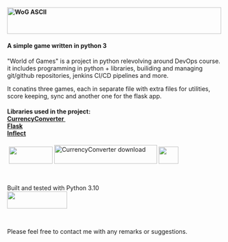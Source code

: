 <h4><img src="https://i.imgur.com/F3ySkkK.png" alt="WoG ASCII" width="500" height="62" /></h4>
<h4>A simple game written in python 3</h4>
<p>"World of Games" is a project in python relevolving around DevOps course.<br />it includes programming in python + libraries, builiding and managing git/github repositories, jenkins CI/CD pipelines and more.</p>
<p>It conatins three games, each in&nbsp;separate file with extra files for utilities, score keeping, sync and another one for the flask app.</p>
<h4>Libraries used in the project:<br /><a href="https://pypi.org/project/CurrencyConverter/" target="_blank" rel="noopener">CurrencyConverter&nbsp;</a><br /><a href="https://pypi.org/project/Flask/" target="_blank" rel="noopener">Flask</a><br /><a href="https://pypi.org/project/inflect/" target="_blank" rel="noopener">Inflect</a></h4>
<p>&nbsp;<a title="Flask installation" href="https://flask.palletsprojects.com/en/2.0.x/installation/" target="_blank" rel="noopener"><img src="https://flask.palletsprojects.com/en/2.0.x/_images/flask-logo.png" width="102" height="40" /></a>&nbsp;<a title="CurrencyConverter on PyPi" href="https://pypi.org/project/CurrencyConverter/" target="_blank" rel="noopener"><img src="https://i.imgur.com/Qmxxeg3.png" alt="CurrencyConverter download" width="240" height="44" /></a>&nbsp;<a title="Inflect on PyPi" href="https://pypi.org/project/inflect/" target="_blank" rel="noopener"><img src="https://pypi.org/static/images/logo-small.95de8436.svg" width="46" height="40" /></a></p>
<p>&nbsp;</p>
<p>Built and tested with Python 3.10<br /><a title="Python 3.10 release" href="https://www.python.org/downloads/release/python-3100/" target="_blank" rel="noopener"><img src="https://www.python.org/static/img/python-logo@2x.png" width="140" height="40" /></a></p>
<p>&nbsp;</p>
<p>Please feel free to contact me with any remarks or suggestions.</p>
